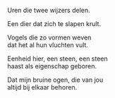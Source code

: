 <!--
title: Ik zie ons
categories: nederlands, poems
-->
Uren die twee wijzers delen.

Een dier dat zich te slapen krult.

Vogels die zo vormen weven\
dat het al hun vluchten vult.

Eenheid hier, een steen, een steen\
haast als eigenschap geboren.

Dat mijn bruine ogen, die van jou\
altijd bij elkaar behoren.
